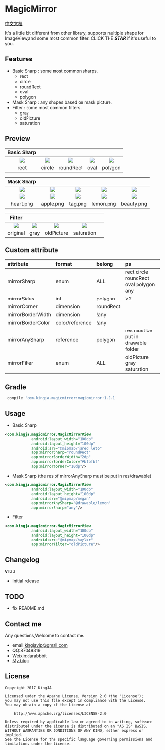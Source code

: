 # MagicMirror 

[中文文档](README-ch.md)

It's a little bit different from other library,
supports multiple shape for ImageView,and some most common filter. CLICK THE ***STAR***  if it's useful to you.

## Features
* Basic Sharp : some most common sharps.
    * rect
    * circle
    * roundRect
    * oval
    * polygon
* Mask Sharp : any shapes based on mask picture.
* Filter : some most common filters.
    * gray
    * oldPicture
    * saturation
    

## Preview

| **Basic Sharp**|||||
|:---:|:----:|:----:|:----:|:----:|
|![](https://github.com/KingJA/MagicMirrorView/blob/master/readme/rect.png) |![](https://github.com/KingJA/MagicMirrorView/blob/master/readme/circle.png)|![](https://github.com/KingJA/MagicMirrorView/blob/master/readme/round_rect.png)|![](https://github.com/KingJA/MagicMirrorView/blob/master/readme/oval.png)|![](https://github.com/KingJA/MagicMirrorView/blob/master/readme/polygon.png)|
|rect|circle|roundRect|oval|polygon|

| **Mask Sharp**|||||
|:---:|:----:|:----:|:----:|:----:|
|![](https://github.com/KingJA/MagicMirrorView/blob/master/readme/bg_heart.png) |![](https://github.com/KingJA/MagicMirrorView/blob/master/readme/bg_apple.png)|![](https://github.com/KingJA/MagicMirrorView/blob/master/readme/bg_tag.png)|![](https://github.com/KingJA/MagicMirrorView/blob/master/readme/bg_lemon.png)|![](https://github.com/KingJA/MagicMirrorView/blob/master/readme/bg_beauty.png)|
|![](https://github.com/KingJA/MagicMirrorView/blob/master/readme/heart.png) |![](https://github.com/KingJA/MagicMirrorView/blob/master/readme/apple.png)|![](https://github.com/KingJA/MagicMirrorView/blob/master/readme/tag.png)|![](https://github.com/KingJA/MagicMirrorView/blob/master/readme/lemon.png)|![](https://github.com/KingJA/MagicMirrorView/blob/master/readme/beauty.png)|
|heart.png|apple.png|tag.png|lemon.png|beauty.png|

| **Filter**|||||
|:---:|:----:|:----:|:----:|:----:|
|![](https://github.com/KingJA/MagicMirrorView/blob/master/readme/original.png) |![](https://github.com/KingJA/MagicMirrorView/blob/master/readme/gray.png)|![](https://github.com/KingJA/MagicMirrorView/blob/master/readme/old_picture.png)|![](https://github.com/KingJA/MagicMirrorView/blob/master/readme/saturation.png)||
|original |gray|oldPicture|saturation||

## Custom attribute
| attribute | format | belong  |ps  |
| :------------- |:-------------| :-----|:-----|
| mirrorSharp | enum      | ALL |rect circle roundRect oval polygon any|
| mirrorSides | int      | polygon|>2|
| mirrorCorner | dimension      | roundRect ||
| mirrorBorderWidth | dimension      | !any ||
| mirrorBorderColor | color/reference     | !any ||
| mirrorAnySharp | reference     | polygon |res must be put in drawable folder|
| mirrorFilter | enum     | ALL |oldPicture gray saturation|


## Gradle
```gradle
 compile 'com.kingja.magicmirror:magicmirror:1.1.1'
```

## Usage
* Basic Sharp
```xml
<com.kingja.magicmirror.MagicMirrorView
            android:layout_width="100dp"
            android:layout_height="100dp"
            android:src="@mipmap/jared_leto"
            app:mirrorSharp="roundRect"
            app:mirrorBorderWidth="2dp"
            app:mirrorBorderColor="#bfbfbf"
            app:mirrorCorner="10dp"/>
```
* Mask Sharp (the res of mirrorAnySharp must be put in res/drawable)
```xml
<com.kingja.magicmirror.MagicMirrorView
            android:layout_width="100dp"
            android:layout_height="100dp"
            android:src="@mipmap/megan"
            app:mirrorAnySharp="@drawable/lemon"
            app:mirrorSharp="any"/>
```
* Filter
```xml
<com.kingja.magicmirror.MagicMirrorView
            android:layout_width="100dp"
            android:layout_height="100dp"
            android:src="@mipmap/taylor"
            app:mirrorFilter="oldPicture"/>
```
## Changelog

**v1.1.1**
- Initial release 

## TODO

* fix README.md

## Contact me
Any questions,Welcome to contact me.
* email:kingjavip@gmail.com
* QQ:87049319
* Weixin:darabbbit
* [My blog](https://kingja.github.io)

## License

    Copyright 2017 KingJA

    Licensed under the Apache License, Version 2.0 (the "License");
    you may not use this file except in compliance with the License.
    You may obtain a copy of the License at

        http://www.apache.org/licenses/LICENSE-2.0

    Unless required by applicable law or agreed to in writing, software
    distributed under the License is distributed on an "AS IS" BASIS,
    WITHOUT WARRANTIES OR CONDITIONS OF ANY KIND, either express or implied.
    See the License for the specific language governing permissions and
    limitations under the License.
